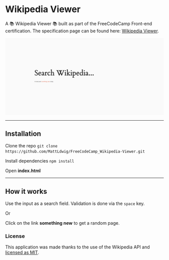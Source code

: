 # Wikipedia Viewer

A 📚 Wikipedia Viewer 📚 built as part of the FreeCodeCamp Front-end certification. The specification page can be found here: [Wikipedia Viewer](https://learn.freecodecamp.org/coding-interview-prep/take-home-projects/build-a-wikipedia-viewer/).

![Wikipedia Viewer presentation](presentation-gif.gif)

---

## Installation

Clone the repo `git clone https://github.com/MattLdwig/FreeCodeCamp_Wikipedia-Viewer.git`

Install dependencies `npm install`

Open **index.html**

---

## How it works

Use the input as a search field. Validation is done via the `space` key.

Or

Click on the link **something new** to get a random page.

### License

This application was made thanks to the use of the Wikipedia API and [licensed as MIT](License.md). 



